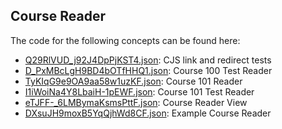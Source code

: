 ## Course Reader

The code for the following concepts can be found here: 
- [Q29RlVUD\_j92J4DpPjKST4.json](Q29RlVUD_j92J4DpPjKST4.json): CJS link and redirect tests
- [D\_PxMBcLgH9BD4bOTfHHQ1.json](D_PxMBcLgH9BD4bOTfHHQ1.json): Course 100 Test Reader
- [TyKIqG9e9OA9aa58w1uzKF.json](TyKIqG9e9OA9aa58w1uzKF.json): Course 101 Reader
- [I1iWoiNa4Y8LbaiH\-1pEWF.json](I1iWoiNa4Y8LbaiH-1pEWF.json): Course 101 Test Reader
- [eTJFF\-\_6LMBymaKsmsPttF.json](eTJFF-_6LMBymaKsmsPttF.json): Course Reader View
- [DXsuJH9moxB5YqQjhWd8CF.json](DXsuJH9moxB5YqQjhWd8CF.json): Example Course Reader
